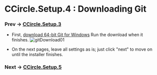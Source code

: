 # CCircle.Setup.4 : Downloading Git
### Prev -> [CCircle.Setup.3](setup3)

* First, [download 64-bit Git for Windows](https://git-scm.com/download/win)
  Run the download when it finishes.
  ![gitDownload01](../assets/img/gitDownload01.jpg)

* On the next pages, leave all settings as is; just click "next" to move on until the installer finishes.

### Next -> [CCircle.Setup.5](setup5)
